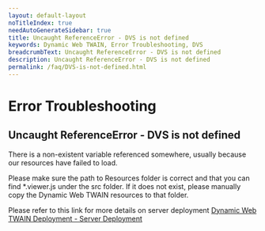 ```yaml
---
layout: default-layout
noTitleIndex: true
needAutoGenerateSidebar: true
title: Uncaught ReferenceError - DVS is not defined
keywords: Dynamic Web TWAIN, Error Troubleshooting, DVS
breadcrumbText: Uncaught ReferenceError - DVS is not defined
description: Uncaught ReferenceError - DVS is not defined
permalink: /faq/DVS-is-not-defined.html
---
```


# Error Troubleshooting

## Uncaught ReferenceError - DVS is not defined

There is a non-existent variable referenced somewhere, usually because our resources have failed to load.

Please make sure the path to Resources folder is correct and that you can find \*.viewer.js under the src folder. If it does not exist, please manually copy the Dynamic Web TWAIN resources to that folder.

Please refer to this link for more details on server deployment <a href="https://www.dynamsoft.com/web-twain/docs/indepth/deployment/server.html" target="_blank">Dynamic Web TWAIN Deployment - Server Deployment</a>

